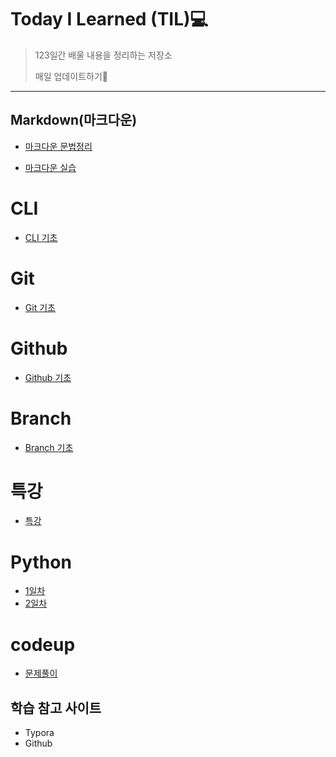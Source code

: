 # Today I Learned (TIL)💻

> 123일간 배울 내용을 정리하는 저장소
>
> 매일 업데이트하기🙏

___



## Markdown(마크다운)

- [마크다운 문법정리](./markdown/마크다운_문법정리.md)

- [마크다운 실습](./markdown/Markdown_실습.md)





# CLI

- [CLI 기초](./CLI/CLI.md)





# Git

- [Git 기초](./git/git.md)

  



# Github

- [Github 기초](./github/github.md)





# Branch

- [Branch 기초](./git_branch/Branch.md)





# 특강

- [특강](./special_lecture/0708_lecture)





# Python

- [1일차](./python/1일차.md)
- [2일차](./python/2일차.md)





# codeup

- [문제풀이](./codeup)





## 학습 참고 사이트



- Typora
- Github